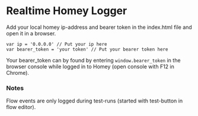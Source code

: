 # Realtime Homey Logger

Add your local homey ip-address and bearer token in the index.html file and open it in a browser.

```
var ip = '0.0.0.0' // Put your ip here
var bearer_token = 'your token' // Put your bearer token here
```

Your bearer_token can by found by entering `window.bearer_token` in the browser console while logged in to Homey (open console with F12 in Chrome).

### Notes

Flow events are only logged during test-runs (started with test-button in flow editor).
